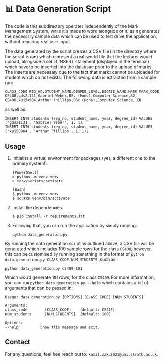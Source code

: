 # 📊 Data Generation Script

The code in this subdirectory operates independently of the Mark Management System, while it's made to work alongside of it, as it generates the necessary sample data which can be used to test drive the application, without requiring real user input.

The data generated by the script creates a CSV file (in the directory where the script is ran) which represent a real-world file that the lecturer would upload, alongside a set of INSERT statement (displayed in the terminal) which have to be inserted into the databsae prior to the upload of marks. The inserts are necessary due to the fact that marks cannot be uploaded for student which do not exists. The following data is extracted from a sample run:

```
CLASS_CODE,REG_NO,STUDENT_NAME,DEGREE_LEVEL,DEGREE_NAME,MARK,MARK_CODE
CS408,gds21131,Gabriel Weber,BSc (Hons),Computer Science,52,
CS408,xuj58904,Arthur Phillips,BSc (Hons),Computer Science,,EN
```

as well as:

```
INSERT INTO students (reg_no, student_name, year, degree_id) VALUES ('gds21131', 'Gabriel Weber', 1, 1);
INSERT INTO students (reg_no, student_name, year, degree_id) VALUES ('xuj58904', 'Arthur Phillips', 1, 1);
```

## Usage

1. Initialize a virtual environment for packages (yes, a different one to the primary system!).

   ```
   [PowerShell]
   > python -m venv venv
   > venv/Scripts/activate

   [Bash]
   $ python -m venv venv
   $ source venv/bin/activate
   ```

2. Install the dependencies.

   ```
   $ pip install -r requirements.txt
   ```

3. Following that, you can run the application by simply running:

   ```
   python data_generation.py
   ```

By running the data generation script as outlined above, a CSV file will be generated which includes 100 sample rows for the class `CS408`, however, this can be customised by running something in the format of `python data_generation.py CLASS_CODE NUM_STUDENTS`, such as :

```
python data_generation.py CS409 101
```

Which would generate 101 rows, for the class `CS409`. For more information, you can run `python data_generation.py --help` which contains a list of arguments that can be passed in:

```
Usage: data_generation.py [OPTIONS] [CLASS_CODE] [NUM_STUDENTS]

Arguments:
class_code        [CLASS_CODE]    [default: CS408]
num_students      [NUM_STUDENTS]  [default: 100]

Options:
--help          Show this message and exit.
```

## Contact

For any questions, feel free reach out to: `kamil.zak.2021@uni.strath.ac.uk`.
